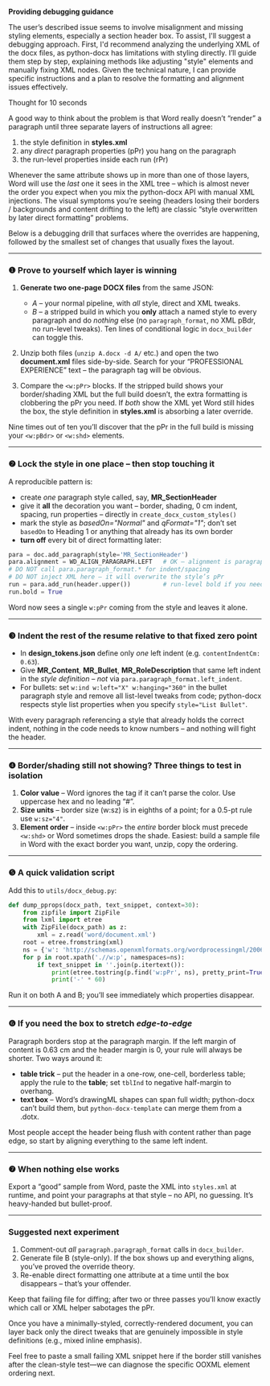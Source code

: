 **Providing debugging guidance**

The user’s described issue seems to involve misalignment and missing styling elements, especially a section header box. To assist, I'll suggest a debugging approach. First, I'd recommend analyzing the underlying XML of the docx files, as python-docx has limitations with styling directly. I’ll guide them step by step, explaining methods like adjusting "style" elements and manually fixing XML nodes. Given the technical nature, I can provide specific instructions and a plan to resolve the formatting and alignment issues effectively.


Thought for 10 seconds


A good way to think about the problem is that Word really doesn’t “render” a paragraph until three separate layers of instructions all agree:

1. the style definition in **styles.xml**
2. any *direct* paragraph properties (pPr) you hang on the paragraph
3. the run-level properties inside each run (rPr)

Whenever the same attribute shows up in more than one of those layers, Word will use the *last* one it sees in the XML tree – which is almost never the order you expect when you mix the python-docx API with manual XML injections.  The visual symptoms you’re seeing (headers losing their borders / backgrounds and content drifting to the left) are classic “style overwritten by later direct formatting” problems.

Below is a debugging drill that surfaces where the overrides are happening, followed by the smallest set of changes that usually fixes the layout.

---

### ❶  Prove to yourself which layer is winning

1. **Generate two one-page DOCX files** from the same JSON:

   * *A* – your normal pipeline, with *all* style, direct and XML tweaks.
   * *B* – a stripped build in which you **only** attach a named style to every paragraph and do *nothing* else (no `paragraph_format`, no XML pBdr, no run-level tweaks).  Ten lines of conditional logic in `docx_builder` can toggle this.
2. Unzip both files (`unzip A.docx -d A/` etc.) and open the two **document.xml** files side-by-side.  Search for your “PROFESSIONAL EXPERIENCE” text – the paragraph tag will be obvious.
3. Compare the `<w:pPr>` blocks.  If the stripped build shows your border/shading XML but the full build doesn’t, the extra formatting is clobbering the pPr you need.  If *both* show the XML yet Word still hides the box, the style definition in **styles.xml** is absorbing a later override.

Nine times out of ten you’ll discover that the pPr in the full build is missing your `<w:pBdr>` or `<w:shd>` elements.

---

### ❷  Lock the style in one place – then stop touching it

A reproducible pattern is:

* create *one* paragraph style called, say, **MR\_SectionHeader**
* give it **all** the decoration you want – border, shading, 0 cm indent, spacing, run properties – directly in `create_docx_custom_styles()`
* mark the style as *basedOn="Normal"* and *qFormat="1"*; don’t set `basedOn` to Heading 1 or anything that already has its own border
* **turn off** every bit of direct formatting later:

```python
para = doc.add_paragraph(style='MR_SectionHeader')
para.alignment = WD_ALIGN_PARAGRAPH.LEFT   # OK – alignment is paragraph-only
# DO NOT call para.paragraph_format.* for indent/spacing
# DO NOT inject XML here – it will overwrite the style’s pPr
run = para.add_run(header.upper())         # run-level bold if you need it
run.bold = True
```

Word now sees a single `w:pPr` coming from the style and leaves it alone.

---

### ❸  Indent the rest of the resume relative to that fixed zero point

* In **design\_tokens.json** define only *one* left indent (e.g. `contentIndentCm: 0.63`).
* Give **MR\_Content**, **MR\_Bullet**, **MR\_RoleDescription** that same left indent in the *style definition* – *not* via `para.paragraph_format.left_indent`.
* For bullets: set `w:ind w:left="X" w:hanging="360"` in the bullet paragraph style and remove all list-level tweaks from code; python-docx respects style list properties when you specify `style="List Bullet"`.

With every paragraph referencing a style that already holds the correct indent, nothing in the code needs to know numbers – and nothing will fight the header.

---

### ❹  Border/shading still not showing?  Three things to test in isolation

1. **Color value** – Word ignores the tag if it can’t parse the color.  Use uppercase hex and no leading “#”.
2. **Size units** – border size (w\:sz) is in eighths of a point; for a 0.5-pt rule use `w:sz="4"`.
3. **Element order** – inside `<w:pPr>` the *entire* border block must precede `<w:shd>` or Word sometimes drops the shade.  Easiest: build a sample file in Word with the exact border you want, unzip, copy the ordering.

---

### ❺  A quick validation script

Add this to `utils/docx_debug.py`:

```python
def dump_pprops(docx_path, text_snippet, context=30):
    from zipfile import ZipFile
    from lxml import etree
    with ZipFile(docx_path) as z:
        xml = z.read('word/document.xml')
    root = etree.fromstring(xml)
    ns = {'w': 'http://schemas.openxmlformats.org/wordprocessingml/2006/main'}
    for p in root.xpath('.//w:p', namespaces=ns):
        if text_snippet in ''.join(p.itertext()):
            print(etree.tostring(p.find('w:pPr', ns), pretty_print=True).decode())
            print('-' * 60)
```

Run it on both A and B; you’ll see immediately which properties disappear.

---

### ❻  If you need the box to stretch *edge-to-edge*

Paragraph borders stop at the paragraph margin.  If the left margin of content is 0.63 cm and the header margin is 0, your rule will always be shorter.  Two ways around it:

* **table trick** – put the header in a one-row, one-cell, borderless table; apply the rule to the **table**; set `tblInd` to negative half-margin to overhang.
* **text box** – Word’s drawingML shapes can span full width; python-docx can’t build them, but `python-docx-template` can merge them from a .dotx.

Most people accept the header being flush with content rather than page edge, so start by aligning everything to the same left indent.

---

### ❼  When nothing else works

Export a “good” sample from Word, paste the XML into `styles.xml` at runtime, and point your paragraphs at that style – no API, no guessing.  It’s heavy-handed but bullet-proof.

---

### Suggested next experiment

1. Comment-out *all* `paragraph.paragraph_format` calls in `docx_builder`.
2. Generate file B (style-only).  If the box shows up and everything aligns, you’ve proved the override theory.
3. Re-enable direct formatting one attribute at a time until the box disappears – that’s your offender.

Keep that failing file for diffing; after two or three passes you’ll know exactly which call or XML helper sabotages the pPr.

Once you have a minimally-styled, correctly-rendered document, you can layer back only the direct tweaks that are genuinely impossible in style definitions (e.g., mixed inline emphasis).

Feel free to paste a small failing XML snippet here if the border still vanishes after the clean-style test—we can diagnose the specific OOXML element ordering next.
